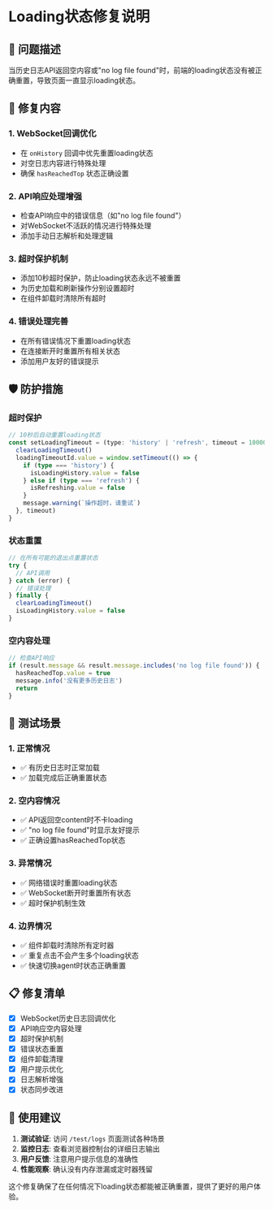 # Loading状态修复说明

## 🐛 问题描述

当历史日志API返回空内容或"no log file found"时，前端的loading状态没有被正确重置，导致页面一直显示loading状态。

## 🔧 修复内容

### 1. WebSocket回调优化
- 在 `onHistory` 回调中优先重置loading状态
- 对空日志内容进行特殊处理
- 确保 `hasReachedTop` 状态正确设置

### 2. API响应处理增强
- 检查API响应中的错误信息（如"no log file found"）
- 对WebSocket不活跃的情况进行特殊处理
- 添加手动日志解析和处理逻辑

### 3. 超时保护机制
- 添加10秒超时保护，防止loading状态永远不被重置
- 为历史加载和刷新操作分别设置超时
- 在组件卸载时清除所有超时

### 4. 错误处理完善
- 在所有错误情况下重置loading状态
- 在连接断开时重置所有相关状态
- 添加用户友好的错误提示

## 🛡️ 防护措施

### 超时保护
```typescript
// 10秒后自动重置loading状态
const setLoadingTimeout = (type: 'history' | 'refresh', timeout = 10000) => {
  clearLoadingTimeout()
  loadingTimeoutId.value = window.setTimeout(() => {
    if (type === 'history') {
      isLoadingHistory.value = false
    } else if (type === 'refresh') {
      isRefreshing.value = false
    }
    message.warning(`操作超时，请重试`)
  }, timeout)
}
```

### 状态重置
```typescript
// 在所有可能的退出点重置状态
try {
  // API调用
} catch (error) {
  // 错误处理
} finally {
  clearLoadingTimeout()
  isLoadingHistory.value = false
}
```

### 空内容处理
```typescript
// 检查API响应
if (result.message && result.message.includes('no log file found')) {
  hasReachedTop.value = true
  message.info('没有更多历史日志')
  return
}
```

## 🧪 测试场景

### 1. 正常情况
- ✅ 有历史日志时正常加载
- ✅ 加载完成后正确重置状态

### 2. 空内容情况
- ✅ API返回空content时不卡loading
- ✅ "no log file found"时显示友好提示
- ✅ 正确设置hasReachedTop状态

### 3. 异常情况
- ✅ 网络错误时重置loading状态
- ✅ WebSocket断开时重置所有状态
- ✅ 超时保护机制生效

### 4. 边界情况
- ✅ 组件卸载时清除所有定时器
- ✅ 重复点击不会产生多个loading状态
- ✅ 快速切换agent时状态正确重置

## 📋 修复清单

- [x] WebSocket历史日志回调优化
- [x] API响应空内容处理
- [x] 超时保护机制
- [x] 错误状态重置
- [x] 组件卸载清理
- [x] 用户提示优化
- [x] 日志解析增强
- [x] 状态同步改进

## 🚀 使用建议

1. **测试验证**: 访问 `/test/logs` 页面测试各种场景
2. **监控日志**: 查看浏览器控制台的详细日志输出
3. **用户反馈**: 注意用户提示信息的准确性
4. **性能观察**: 确认没有内存泄漏或定时器残留

这个修复确保了在任何情况下loading状态都能被正确重置，提供了更好的用户体验。
